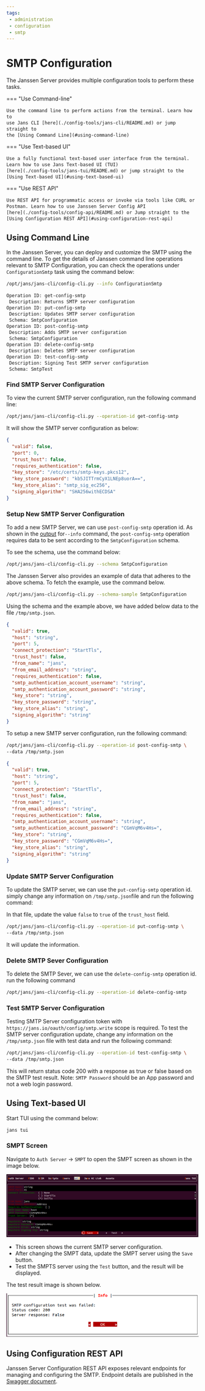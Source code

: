 ```yaml
---
tags:
 - administration
 - configuration
 - smtp
---
```


# SMTP Configuration

The Janssen Server provides multiple configuration tools to perform these
tasks.


=== "Use Command-line"

    Use the command line to perform actions from the terminal. Learn how to 
    use Jans CLI [here](./config-tools/jans-cli/README.md) or jump straight to 
    the [Using Command Line](#using-command-line)

=== "Use Text-based UI"

    Use a fully functional text-based user interface from the terminal. 
    Learn how to use Jans Text-based UI (TUI) 
    [here](./config-tools/jans-tui/README.md) or jump straight to the
    [Using Text-based UI](#using-text-based-ui)

=== "Use REST API"

    Use REST API for programmatic access or invoke via tools like CURL or 
    Postman. Learn how to use Janssen Server Config API 
    [here](./config-tools/config-api/README.md) or Jump straight to the
    [Using Configuration REST API](#using-configuration-rest-api)



##  Using Command Line


In the Janssen Server, you can deploy and customize the SMTP using the
command line. To get the details of Janssen command line operations relevant to
SMTP Configuration, you can check the operations under `ConfigurationSmtp` 
task using the command below:

```bash title="Command"
/opt/jans/jans-cli/config-cli.py --info ConfigurationSmtp
```


```text title="Sample Output"
Operation ID: get-config-smtp
 Description: Returns SMTP server configuration
Operation ID: put-config-smtp
 Description: Updates SMTP server configuration
 Schema: SmtpConfiguration
Operation ID: post-config-smtp
 Description: Adds SMTP server configuration
 Schema: SmtpConfiguration
Operation ID: delete-config-smtp
 Description: Deletes SMTP server configuration
Operation ID: test-config-smtp
 Description: Signing Test SMTP server configuration
 Schema: SmtpTest
```


### Find SMTP Server Configuration

To view the current SMTP server configuration, run the following command line:

```bash title="Command"
/opt/jans/jans-cli/config-cli.py --operation-id get-config-smtp
```

It will show the SMTP server configuration as below:

```json title="Sample Output" linenums="1"
{
  "valid": false,
  "port": 0,
  "trust_host": false,
  "requires_authentication": false,
  "key_store": "/etc/certs/smtp-keys.pkcs12",
  "key_store_password": "kb5JITTrmCyX1LNEp8uorA==",
  "key_store_alias": "smtp_sig_ec256",
  "signing_algorithm": "SHA256withECDSA"
}
```

### Setup New SMTP Server Configuration



To add a new SMTP Server, we can use `post-config-smtp` operation id.
As shown in the [output](#using-command-line) for`--info` 
command, the `post-config-smtp` operation requires data to be sent 
according to the `SmtpConfiguration` schema.

To see the schema, use the command below:
```bash title="Command"
/opt/jans/jans-cli/config-cli.py --schema SmtpConfiguration 
```

The Janssen Server also provides an example of data that adheres to the above schema.
To fetch the example, use the command below.

```bash title="Command"
/opt/jans/jans-cli/config-cli.py --schema-sample SmtpConfiguration 
```

Using the schema and the example above, we have added below  data to the file 
`/tmp/smtp.json`.


```json title="Input" linenums="1"
{
  "valid": true,
  "host": "string",
  "port": 5,
  "connect_protection": "StartTls",
  "trust_host": false,
  "from_name": "jans",
  "from_email_address": "string",
  "requires_authentication": false,
  "smtp_authentication_account_username": "string",
  "smtp_authentication_account_password": "string",
  "key_store": "string",
  "key_store_password": "string",
  "key_store_alias": "string",
  "signing_algorithm": "string"
}
```

To setup a new SMTP server configuration, run the following command:

```bash title="Command"
/opt/jans/jans-cli/config-cli.py --operation-id post-config-smtp \
--data /tmp/smtp.json
```


```json title="Sample Output" linenums="1"
{
  "valid": true,
  "host": "string",
  "port": 5,
  "connect_protection": "StartTls",
  "trust_host": false,
  "from_name": "jans",
  "from_email_address": "string",
  "requires_authentication": false,
  "smtp_authentication_account_username": "string",
  "smtp_authentication_account_password": "CGmVqM6v4Hs=",
  "key_store": "string",
  "key_store_password": "CGmVqM6v4Hs=",
  "key_store_alias": "string",
  "signing_algorithm": "string"
}
```


### Update SMTP Server Configuration

To update the SMTP server, we can use the `put-config-smtp` operation id. 
simply change any information on `/tmp/smtp.json`file and run the following 
command:

In that file, update the value `false` to `true` of the `trust_host` field.

```bash title="Command"
/opt/jans/jans-cli/config-cli.py --operation-id put-config-smtp \
--data /tmp/smtp.json
```
It will update the information.



### Delete SMTP Sever Configuration

To delete the SMTP Sever, we can use the `delete-config-smtp` operation id.
run the following command

```bash title="Command"
/opt/jans/jans-cli/config-cli.py --operation-id delete-config-smtp
```


### Test SMTP Server Configuration

Testing SMTP Server configuration token with `https://jans.io/oauth/config/smtp.write` 
scope is required. To test the SMTP server configuration update, change any information 
on the `/tmp/smtp.json` file with test data and run the following command:

```bash title="Command"
/opt/jans/jans-cli/config-cli.py --operation-id test-config-smtp \
--data /tmp/smtp.json
```
This will return status code 200 with a response as true or false based on the 
SMTP test result.
Note:  `SMTP Password` should be an App password and not a web login password.



##  Using Text-based UI

Start TUI using the command below:

```bash title="Command"
jans tui
```

### SMPT Screen

Navigate to `Auth Server` -> `SMPT` to open the SMPT screen as shown
in the image below.

![image](../../assets/tui-smtp.png)

* This screen shows the current SMTP server configuration.
* After changing the SMPT data, update the SMPT server using the `Save` button.
* Test the SMPTS server using the `Test` button, and the result will be displayed.

The test result image is shown below.

![image](../../assets/tui-smtp-result.png)


## Using Configuration REST API

Janssen Server Configuration REST API exposes relevant endpoints for managing
and configuring the SMTP. Endpoint details are published in the [Swagger
document](./../reference/openapi.md).

